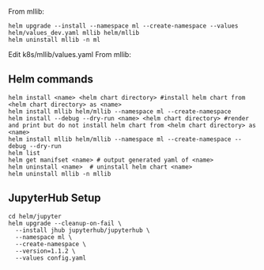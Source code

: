 From mllib:
```console
helm upgrade --install --namespace ml --create-namespace --values helm/values_dev.yaml mllib helm/mllib
helm uninstall mllib -n ml

```
Edit k8s/mllib/values.yaml
From mllib:
## Helm commands
```console
helm install <name> <helm chart directory> #install helm chart from <helm chart directory> as <name>
helm install mllib helm/mllib --namespace ml --create-namespace
helm install --debug --dry-run <name> <helm chart directory> #render and print but do not install helm chart from <helm chart directory> as <name> 
helm install mllib helm/mllib --namespace ml --create-namespace --debug --dry-run
helm list
helm get manifset <name> # output generated yaml of <name>
helm uninstall <name>  # uninstall helm chart <name>
helm uninstall mllib -n mllib
```

## JupyterHub Setup
[](https://zero-to-jupyterhub.readthedocs.io/en/latest/jupyterhub/index.html)
```console
cd helm/jupyter
helm upgrade --cleanup-on-fail \
  --install jhub jupyterhub/jupyterhub \
  --namespace ml \
  --create-namespace \
  --version=1.1.2 \
  --values config.yaml
  ```